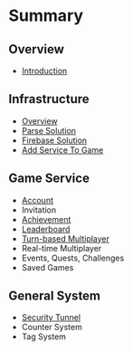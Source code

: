 # Summary

## Overview

* [Introduction](README.md)

## Infrastructure

* [Overview](infrastructure/overview.md)
* [Parse Solution](infrastructure/iaas-solution.md)
* [Firebase Solution](infrastructure/saas-solution.md)
* [Add Service To Game](infrastructure/add-service-to-game.md)

## Game Service

* [Account](game-services/account.md)
* Invitation
* [Achievement](game-services/achievement.md)
* [Leaderboard](game-services/leaderboard.md)
* [Turn-based Multiplayer](game-services/turn-based-multiplayer.md)
* Real-time Multiplayer
* Events, Quests, Challenges
* Saved Games

## General System

* [Security Tunnel](infrastructure/security.md)
* Counter System
* Tag System

